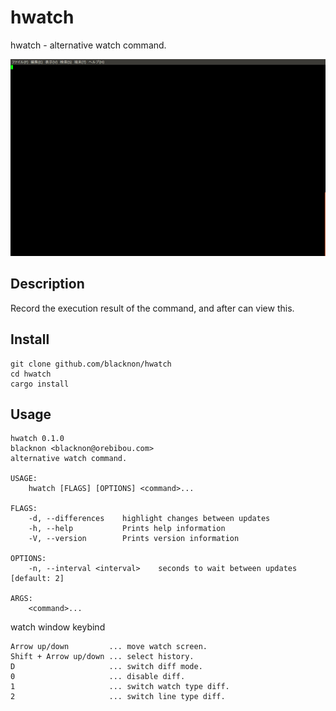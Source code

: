 hwatch
====

hwatch - alternative watch command.

<p align="center">
<img src="./tty.gif" />
</p>

## Description

Record the execution result of the command, and after can view this.

## Install

    git clone github.com/blacknon/hwatch
    cd hwatch
    cargo install 

## Usage

    hwatch 0.1.0
    blacknon <blacknon@orebibou.com>
    alternative watch command.

    USAGE:
        hwatch [FLAGS] [OPTIONS] <command>...

    FLAGS:
        -d, --differences    highlight changes between updates
        -h, --help           Prints help information
        -V, --version        Prints version information

    OPTIONS:
        -n, --interval <interval>    seconds to wait between updates [default: 2]

    ARGS:
        <command>...

watch window keybind

    Arrow up/down         ... move watch screen.
    Shift + Arrow up/down ... select history.
    D                     ... switch diff mode.
    0                     ... disable diff.
    1                     ... switch watch type diff.
    2                     ... switch line type diff.
